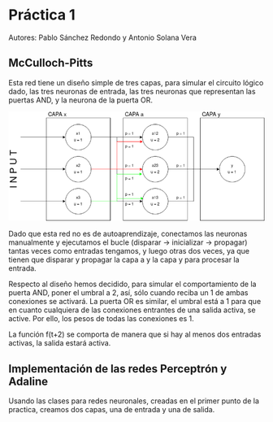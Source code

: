 # Práctica 1
Autores: Pablo Sánchez Redondo y Antonio Solana Vera

## McCulloch-Pitts

Esta red tiene un diseño simple de tres capas, para simular el circuito lógico dado, las tres neuronas de entrada, las tres neuronas que representan las puertas AND, y la neurona de la puerta OR.

![image](mp.png)

Dado que esta red no es de autoaprendizaje, conectamos las neuronas manualmente y ejecutamos el bucle (disparar &rightarrow; inicializar &rightarrow; propagar) tantas veces como entradas tengamos, y luego otras dos veces, ya que tienen que disparar y propagar la capa a y la capa y para procesar la entrada.

Respecto al diseño hemos decidido, para simular el comportamiento de la puerta AND, poner el umbral a 2, así, sólo cuando reciba un 1 de ambas conexiones se activará. La puerta OR es similar, el umbral está a 1 para que en cuanto cualquiera de las conexiones entrantes de una salida activa, se active. Por ello, los pesos de todas las conexiones es 1.

La función f(t+2) se comporta de manera que si hay al menos dos entradas activas, la salida estará activa.

## Implementación de las redes Perceptrón y Adaline

Usando las clases para redes neuronales, creadas en el primer punto de la practica, creamos dos capas, una de entrada y una de salida. 